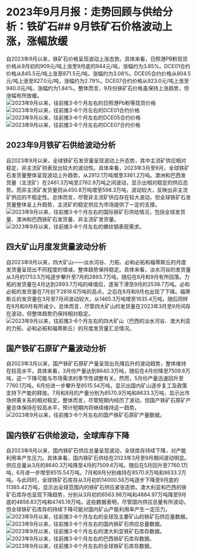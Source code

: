 # 2023年9月月报：走势回顾与供给分析：铁矿石## **9月铁矿石价格波动上涨，涨幅放缓**
自2023年9月以来，铁矿石价格呈现波动上涨态势。具体来看，日照港PB粉现货价格从9月初的909元/吨上涨至9月底的944元/吨，涨幅约为3.85%。DCE01合约价格从845.5元/吨上涨至871.5元/吨，涨幅约为3.08%。DCE05合约价格从804.5元/吨上涨至827.0元/吨，涨幅约为2.79%。DCE07合约价格从923.0元/吨上涨至940.0元/吨，涨幅约为1.84%。整体而言，9月份铁矿石价格虽保持上涨趋势，但涨幅有所放缓。![2023年9月以来，往前推3-6个月左右的日照港Pb粉等现货价格](assets/2023年9月以来，往前推3-6个月左右的日照港Pb粉等现货价格.png)
![2023年9月以来，往前推3-6个月左右的DCE01合约价格](assets/2023年9月以来，往前推3-6个月左右的DCE01合约价格.png)
![2023年9月以来，往前推3-6个月左右的DCE05合约价格](assets/2023年9月以来，往前推3-6个月左右的DCE05合约价格.png)
![2023年9月以来，往前推3-6个月左右的DCE07合约价格](assets/2023年9月以来，往前推3-6个月左右的DCE07合约价格.png)
## **2023年9月铁矿石供给波动分析**
自2023年9月以来，全球铁矿石发货量呈现波动上升态势，其中主流矿供应相对稳定，非主流矿则表现出较大的波动性。具体来看，2023年3月至9月，全球铁矿石发货量整体呈现波动上升趋势，从2912.1万吨增至3361.2万吨。澳洲和巴西发货量（主流矿）在2461.3万吨至2762.9万吨之间波动，显示出相对稳定的供应态势。而非主流矿发货量则从450.8万吨增至598.3万吨，波动较大，反映出非主流矿供应的不稳定性。总体而言，尽管非主流矿供应存在较大波动，但全球铁矿石发货量整体呈上升趋势，主流矿的稳定供应为市场提供了一定的支撑。![2023年9月以来，往前推3-6个月左右的国际铁矿石供给情况，包括全球发货量、澳洲和巴西铁矿石发货量、非主流矿发货量。](assets/2023年9月以来，往前推3-6个月左右的国际铁矿石供给情况，包括全球发货量、澳洲和巴西铁矿石发货量、非主流矿发货量。.png)
![2023年9月以来，往前推3-6个月左右的螺纹钢表观需求。](assets/2023年9月以来，往前推3-6个月左右的螺纹钢表观需求。.png)
## **四大矿山月度发货量波动分析**
自2023年9月以来，四大矿山——淡水河谷、力拓、必和必拓和福蒂斯丘的月度发货量呈现出不同程度的增减，整体趋势保持稳定。具体来看，淡水河谷的发货量从3月的1753.5万吨逐步攀升至7月的2893.7万吨，随后在8月和9月有所回落。力拓的发货量在4月达到2893.7万吨的峰值后，逐渐下滑至9月的2538.7万吨。必和必拓的发货量在7月创下2818.6万吨的高点，之后在8月和9月也出现了下降。福蒂斯丘的发货量在3月至7月间波动较大，从1465.3万吨增至1635.4万吨，随后同样在8月和9月有所减少。总体而言，尽管四大矿山的发货量在2023年3月至9月间存在波动，但整体趋势仍保持相对稳定。![2023年9月以来，往前推3-6个月左右的四大矿山（巴西的淡水河谷、澳大利亚的力拓、必和必拓和福蒂斯丘）的月度发货量汇总情况。](assets/2023年9月以来，往前推3-6个月左右的四大矿山（巴西的淡水河谷、澳大利亚的力拓、必和必拓和福蒂斯丘）的月度发货量汇总情况。.png)
## **国产铁矿石原矿产量波动分析**
自2023年3月以来，国产铁矿石原矿产量呈现出先降后升的波动趋势，整体维持在较高水平。具体来看，3月份产量达到8640.3万吨，随后在4月份降至7509.6万吨，这一下降可能与市场需求的季节性调整有关。然而，5月份产量迅速回升至7760.1万吨，6月份进一步攀升至8515.54万吨，显示出国内矿山逐步复工及政策支持下产能的释放。7月和8月的产量分别为8570.9万吨和8633.3万吨，显示出市场供需关系的相对稳定。整体而言，尽管短期内经历了波动，但国产铁矿石原矿产量总体保持在较高水平，预计短期内将继续维持这一趋势。![2023年9月以来，往前推3-6个月左右的国产铁矿石原矿产量数据。](assets/2023年9月以来，往前推3-6个月左右的国产铁矿石原矿产量数据。.png)
## **国内铁矿石供给波动，全球库存下降**
自2023年9月以来，国内铁矿石供应总量呈现波动，全球库存持续下降，对产能利用率产生压力。具体来看，国内铁矿石供给在2023年3月至9月期间波动明显。供应总量从3月的8640.3万吨降至4月的7509.6万吨，随后在5月回升至7760.1万吨，6月进一步增至8515.54万吨，7月和8月分别维持在8570.9万吨和8633.3万吨。与此同时，全球铁矿石库存从3月初的14000.56万吨逐步下降至9月底的11385.42万吨，显示出全球范围内的铁矿石供应紧张态势。澳大利亚和巴西的铁矿石库存也呈现下降趋势，分别从3月初的6563.98万吨和4884.97万吨降至9月底的4858.83万吨和4745.19万吨。这些数据表明，尽管国内供应总量有所波动，但全球铁矿石库存的持续下降可能对国内矿山产能利用率产生一定压力。![2023年9月以来，往前推3-6个月左右的全球及主要矿山的铁矿石供应量数据。](assets/2023年9月以来，往前推3-6个月左右的全球及主要矿山的铁矿石供应量数据。.png)
![2023年9月以来，往前推3-6个月左右的国内铁矿石供应总量数据。](assets/2023年9月以来，往前推3-6个月左右的国内铁矿石供应总量数据。.png)
![2023年9月以来，往前推3-6个月左右的澳大利亚铁矿石库存数据。](assets/2023年9月以来，往前推3-6个月左右的澳大利亚铁矿石库存数据。.png)
![2023年9月以来，往前推3-6个月左右的巴西铁矿石库存数据。](assets/2023年9月以来，往前推3-6个月左右的巴西铁矿石库存数据。.png)
![2023年9月以来，往前推3-6个月左右的全球铁矿石库存数据。](assets/2023年9月以来，往前推3-6个月左右的全球铁矿石库存数据。.png)
